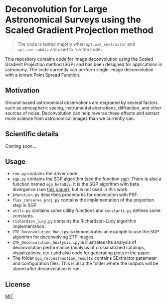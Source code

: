 # Deconvolution for Large Astronomical Surveys using the Scaled Gradient Projection method
> The code is tested majorly when `opt.use_sextractor` and `opt.use_subdiv` are used to run the code.

This repository contains code for image deconvolution using the Scaled Gradient Projection method (SGP) and has been designed for applications in astronomy. The code currently can perform single-image deconvolution with a known Point Spread Function.

## Motivation
Ground-based astronomical observations are degraded by several factors such as atmospheric seeing, instrumental aberrations, diffraction, and other sources of noise. Deconvolution can help reverse these effects and extract more science from astronomical images than we currently can. 

## Scientific details

Coming soon...

## Usage

- `run.py` contains the driver code.
- `sgp.py` contains the SGP algorithm (see the function `sgp`). There is also a function named `sgp_betaDiv`. It is
the SGP algorithm with beta divergence (see [this paper](https://www.sciencedirect.com/science/article/abs/pii/S2213133723000549)), but is not used in this work.
- `Afunction.py` describes procedures for convolution with PSF.
- `flux_conserve_proj.py` contains the implementation of the projection step in SGP.
- `utils.py` contains some utility functions and `constants.py` defines some constants.
- `richardson_lucy.py` contains the Richardson-Lucy algorithm implementation.
- `ZTF_Deconvolution_Run.ipynb` demonstrates an example to use the SGP algorithm for deconvolving ZTF images.
- `ZTF_Deconvolution_Analysis.ipynb` illustrates the analysis of deconvolution performance (analysis of crossmatched catalogs, visualizations, etc.) and also code for generating plots in the paper.
- The folder `sgp_reconstruction_results` contains SExtractor parameter and configuration files. This is also the folder where the outputs will be stored after deconvolution is run.

## License
[MIT](https://github.com/Yash-10/deconv_ztf/blob/main/LICENSE)

